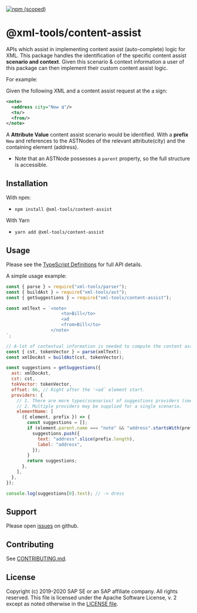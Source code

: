 [![npm (scoped)](https://img.shields.io/npm/v/@xml-tools/content-assist.svg)](https://www.npmjs.com/package/@xml-tools/content-assist)

# @xml-tools/content-assist

APIs which assist in implementing content assist (auto-complete) logic for XML.
This package handles the identification of the specific content assist **scenario and context**.
Given this scenario & context information a user of this package can then implement
their custom content assist logic.

For example:

Given the following XML and a content assist request at the `⇶` sign:

```xml
<note>
  <address city="New ⇶"/>
  <to/>
  <from/>
</note>
```

A **Attribute Value** content assist scenario would be identified.
With a **prefix** `New` and references to the ASTNodes
of the relevant attribute(city) and the containing element (address).

- Note that an ASTNode possesses a `parent` property, so the full structure is accessible.

## Installation

With npm:

- `npm install @xml-tools/content-assist`

With Yarn

- `yarn add @xml-tools/content-assist`

## Usage

Please see the [TypeScript Definitions](./api.d.ts) for full API details.

A simple usage example:

```javascript
const { parse } = require("xml-tools/parser");
const { buildAst } = require("xml-tools/ast");
const { getSuggestions } = require("xml-tools/content-assist");

const xmlText = `<note>
                     <to>Bill</to>
                     <ad
                     <from>Bill</to>
                 </note>
`;

// A-lot of contextual information is needed to compute the content assist context.
const { cst, tokenVector } = parse(xmlText);
const xmlDocAst = buildAst(cst, tokenVector);

const suggestions = getSuggestions({
  ast: xmlDocAst,
  cst: cst,
  tokVector: tokenVector,
  offset: 66, // Right after the '<ad` element start.
  providers: {
    // 1. There are more types(scenarios) of suggestions providers (see api.d.ts)
    // 2. Multiple providers may be supplied for a single scenario.
    elementName: [
      ({ element, prefix }) => {
        const suggestions = [];
        if (element.parent.name === "note" && "address".startsWith(prefix)) {
          suggestions.push({
            text: "address".slice(prefix.length),
            label: "address",
          });
        }
        return suggestions;
      },
    ],
  },
});

console.log(suggestions[0].text); // -> dress
```

## Support

Please open [issues](https://github.com/SAP/xml-tols/issues) on github.

## Contributing

See [CONTRIBUTING.md](./CONTRIBUTING.md).

## License

Copyright (c) 2019-2020 SAP SE or an SAP affiliate company. All rights reserved.
This file is licensed under the Apache Software License, v. 2 except as noted otherwise in the [LICENSE file](../../LICENSE).

[ast]: https://en.wikipedia.org/wiki/Abstract_syntax_tree
